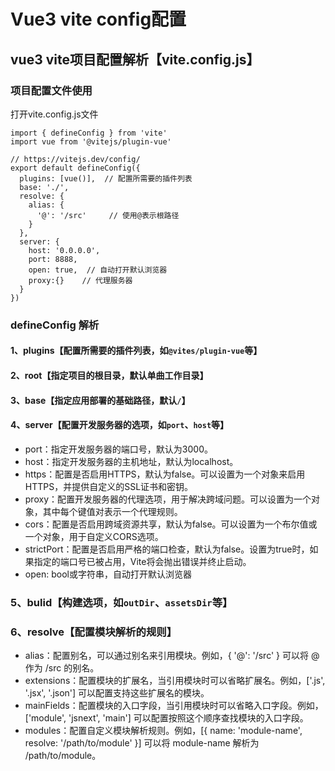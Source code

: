 # Vue3 vite config配置

## vue3 vite项目配置解析【vite.config.js】

### 项目配置文件使用
打开vite.config.js文件
```
import { defineConfig } from 'vite'
import vue from '@vitejs/plugin-vue'

// https://vitejs.dev/config/
export default defineConfig({
  plugins: [vue()],  // 配置所需要的插件列表
  base: './',
  resolve: {      
    alias: {
      '@': '/src'     // 使用@表示根路径
    }
  },
  server: {
    host: '0.0.0.0', 
    port: 8888,
    open: true,  // 自动打开默认浏览器
    proxy:{}    // 代理服务器
  }
})
```

### defineConfig 解析


#### 1、plugins【配置所需要的插件列表，如`@vites/plugin-vue`等】


#### 2、root【指定项目的根目录，默认单曲工作目录】


#### 3、base【指定应用部署的基础路径，默认`/`】


#### 4、server【配置开发服务器的选项，如`port`、`host`等】  
* port：指定开发服务器的端口号，默认为3000。
* host：指定开发服务器的主机地址，默认为localhost。
* https：配置是否启用HTTPS，默认为false。可以设置为一个对象来启用HTTPS，并提供自定义的SSL证书和密钥。
* proxy：配置开发服务器的代理选项，用于解决跨域问题。可以设置为一个对象，其中每个键值对表示一个代理规则。
* cors：配置是否启用跨域资源共享，默认为false。可以设置为一个布尔值或一个对象，用于自定义CORS选项。
* strictPort：配置是否启用严格的端口检查，默认为false。设置为true时，如果指定的端口号已被占用，Vite将会抛出错误并终止启动。
* open: bool或字符串，自动打开默认浏览器

### 5、bulid【构建选项，如`outDir`、`assetsDir`等】

### 6、resolve【配置模块解析的规则】
* alias：配置别名，可以通过别名来引用模块。例如，{ '@': '/src' } 可以将 @ 作为 /src 的别名。
* extensions：配置模块的扩展名，当引用模块时可以省略扩展名。例如，['.js', '.jsx', '.json'] 可以配置支持这些扩展名的模块。
* mainFields：配置模块的入口字段，当引用模块时可以省略入口字段。例如，['module', 'jsnext', 'main'] 可以配置按照这个顺序查找模块的入口字段。
* modules：配置自定义模块解析规则。例如，[{ name: 'module-name', resolve: '/path/to/module' }] 可以将 module-name 解析为 /path/to/module。